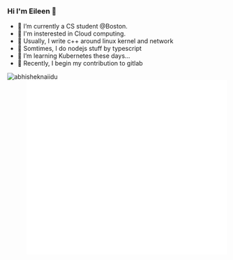 ### Hi I'm Eileen 👋

- 🔭 I’m currently a CS student @Boston.
- 🌱 I'm insterested in Cloud computing.
- 👾 Usually, I write c++ around linux kernel and network
- 🤯 Somtimes, I do nodejs stuff by typescript
- 🤔 I’m learning Kubernetes these days...
- 🥺 Recently, I begin my contribution to gitlab

<!-- - 📫 How to reach me: 
- 😄 Pronouns: ...
- ⚡ Fun fact: ...
 -->

<img align="left"  width="350"  src="https://github-readme-stats.vercel.app/api?username=Eileen-Yu&show_icons=true&theme=gotham" alt="abhisheknaiidu" />
<img align="right" src="/github-metrics.svg" alt="metrics" width="460" height="400" />
